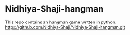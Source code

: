 # Nidhiya-Shaji-hangman
This repo contains an hangman game written in python.
https://github.com/Nidhiya-Shaji/Nidhiya-Shaji-hangman.git
